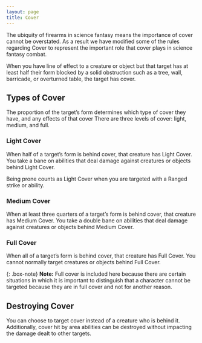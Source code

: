 ```yaml
---
layout: page
title: Cover
---
```


The ubiquity of firearms in science fantasy means the importance of cover cannot be overstated. As a result we have modified some of the rules regarding Cover to represent the important role that cover plays in science fantasy combat.

When you have line of effect to a creature or object but that target has at least half their form blocked by a solid obstruction such as a tree, wall, barricade, or overturned table, the target has cover.

## Types of Cover
The proportion of the target’s form determines which type of cover they have, and any effects of that cover  There are three levels of cover: light, medium, and full.

### Light Cover
When half of a target’s form is behind cover, that creature has Light Cover. You take a bane on abilities that deal damage against creatures or objects behind Light Cover. 

Being prone counts as Light Cover when you are targeted with a Ranged strike or ability.

### Medium Cover
When at least three quarters of a target’s form is behind cover, that creature has Medium Cover. You take a double bane on abilities that deal damage against creatures or objects behind Medium Cover.

### Full Cover
When all of a target’s form is behind cover, that creature has Full Cover. You cannot normally target creatures or objects behind Full Cover.

{: .box-note}
**Note:** Full cover is included here because there are certain situations in which it is important to distinguish that a character cannot be targeted because they are in full cover and not for another reason.

## Destroying Cover
You can choose to target cover instead of a creature who is behind it. Additionally, cover hit by area abilities can be destroyed without impacting the damage dealt to other targets.